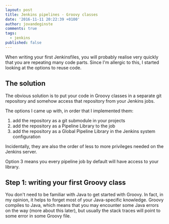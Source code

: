 ```yaml
---
layout: post
title: Jenkins pipelines - Groovy classes
date: '2016-11-11 20:22:39 +0100'
author: jovandeginste
comments: true
tags:
  - jenkins
published: false
---
```


When writing your first Jenkinsfiles, you will probably realise very quickly that you are repeating many code parts. Since I'm allergic to this, I started looking at the options to reuse code.

## The solution

The obvious solution is to put your code in Groovy classes in a separate git repository and somehow access that repository from your Jenkins jobs.

The options I came up with, in order that I implemented them:

1. add the repository as a git submodule in your projects
2. add the repository as a Pipeline Library to the job
3. add the repository as a Global Pipeline Library in the Jenkins system configuration

Incidentally, they are also the order of less to more privileges needed on the Jenkins server.

Option 3 means you every pipeline job by default will have access to your library.

## Step 1: writing your first Groovy class

You don't need to be familiar with Java to get started with Groovy. In fact, in my opinion, it helps to forget most of your Java-specific knowledge. Groovy compiles to Java, which means that you may encounter some Java errors on the way (more about this later), but usually the stack traces will point to some error in some Groovy file.